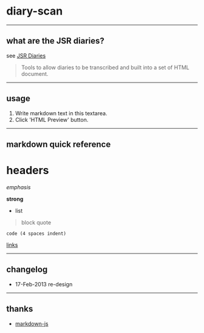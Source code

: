 # diary-scan

----
## what are the JSR diaries?
see [JSR Diaries](https://server.rsmaxwell.co.uk/diaries/)

> Tools to allow diaries to be transcribed and built into a set of HTML document.

----
## usage
1. Write markdown text in this textarea.
2. Click 'HTML Preview' button.

----
## markdown quick reference
# headers

*emphasis*

**strong**

* list

>block quote

    code (4 spaces indent)
[links](https://wikipedia.org)

----
## changelog
* 17-Feb-2013 re-design

----
## thanks
* [markdown-js](https://github.com/evilstreak/markdown-js)